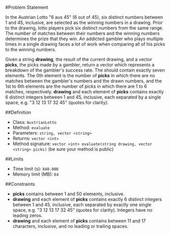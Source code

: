 #Problem Statement

In the Austrian Lotto "6 aus 45" (6 out of 45), six distinct numbers between 1 and 45, inclusive, are selected as the winning numbers in a drawing. Prior to the drawing, lotto players pick six distinct numbers from the same range. The number of matches between their numbers and the winning numbers determines the prize that they win. An addicted gambler who plays multiple times in a single drawing faces a lot of work when comparing all of his picks to the winning numbers.

Given a string **drawing**, the result of the current drawing, and a vector **picks**, the picks made by a gambler, return a vector which represents a breakdown of the gambler's success rate. The should contain exactly seven elements. The 0th element is the number of **picks** in which there are no matches between the gambler's numbers and the drawn numbers, and the 1st to 6th elements are the number of picks in which there are 1 to 6 matches, respectively. **drawing** and each element of **picks** contains exactly 6 distinct integers between 1 and 45, inclusive, each separated by a single space, e.g. "3 12 13 17 32 45" (quotes for clarity).

##Definition
 - Class: `AustrianLotto`
 - Method: `evaluate`
 - Parameters: `string, vector <string>`
 - Returns: `vector <int>`
 - Method signature: `vector <int> evaluate(string drawing, vector <string> picks)` (be sure your method is public)

##Limits
 - Time limit (s): `840.000`
 - Memory limit (MB): `64`

##Constraints
 - **picks** contains between 1 and 50 elements, inclusive.
 - **drawing** and each element of **picks** contains exactly 6 distinct integers between 1 and 45, inclusive, each separated by exactly one single space, e.g. "3 12 13 17 32 45" (quotes for clarity). Integers have no leading zeros.
 - **drawing** and each element of **picks** contains between 11 and 17 characters, inclusive, and no leading or trailing spaces.
